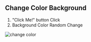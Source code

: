 ## Change Color Background

1. "Click Me!" button Click
2. Background Color Random Change

![change color](https://user-images.githubusercontent.com/79193369/108359734-b6c20800-7233-11eb-94c7-9bc805f5248e.gif)

